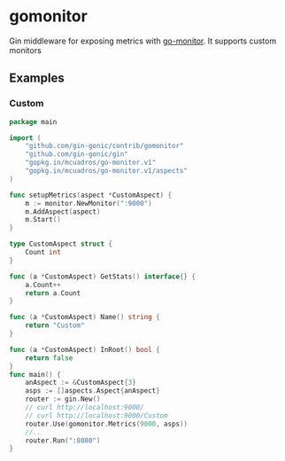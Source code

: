 # gomonitor
Gin middleware for exposing metrics with
[go-monitor](https://github.com/mcuadros/go-monitor). It supports
custom monitors

## Examples

### Custom
```go
package main

import (
	"github.com/gin-gonic/contrib/gomonitor"
	"github.com/gin-gonic/gin"
	"gopkg.in/mcuadros/go-monitor.v1"
	"gopkg.in/mcuadros/go-monitor.v1/aspects"
)

func setupMetrics(aspect *CustomAspect) {
	m := monitor.NewMonitor(":9000")
	m.AddAspect(aspect)
	m.Start()
}

type CustomAspect struct {
	Count int
}

func (a *CustomAspect) GetStats() interface{} {
	a.Count++
	return a.Count
}

func (a *CustomAspect) Name() string {
	return "Custom"
}

func (a *CustomAspect) InRoot() bool {
	return false
}
func main() {
	anAspect := &CustomAspect{3}
	asps := []aspects.Aspect{anAspect}
	router := gin.New()
    // curl http://localhost:9000/
    // curl http://localhost:9000/Custom
	router.Use(gomonitor.Metrics(9000, asps))
    //..
    router.Run(":8080")
}
```
